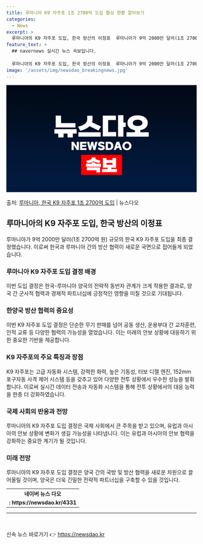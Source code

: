 ```yaml
---
title: 루마니아 K9 자주포 1조 2700억 도입 협상 현황 알아보기
categories:
  - News
excerpt: >
  루마니아의 K9 자주포 도입, 한국 방산의 이정표  루마니아가 9억 2000만 달러(1조 2700억 원) 규…
feature_text: >
  ## navernews 실시간 뉴스 속보입니다.

  루마니아의 K9 자주포 도입, 한국 방산의 이정표  루마니아가 9억 2000만 달러(1조 2700억 원) 규…
image: '/assets/img/newsdao_breakingnews.jpg'
---
```


![뉴스다오 속보](/assets/img/newsdao_breakingnews.jpg)

<p>출처: <a href="https://newsdao.kr/4331" rel="dofollow">루마니아, 한국 K9 자주포 1조 2700억 도입</a> | 뉴스다오</p>

<h2 data-ke-size="size26">루마니아의 K9 자주포 도입, 한국 방산의 이정표</h2>
<p data-ke-size="size16">루마니아가 9억 2000만 달러(1조 2700억 원) 규모의 한국 K9 자주포 도입을 최종 결정했습니다. 이로써 한국과 루마니아 간의 방산 협력이 새로운 국면으로 접어들게 되었습니다.</p>

<h3>루마니아 K9 자주포 도입 결정 배경</h3>
<p data-ke-size="size16">이번 도입 결정은 한국-루마니아 양국의 전략적 동반자 관계가 크게 작용한 결과로, 양국 간 군사적 협력과 경제적 파트너십에 긍정적인 영향을 미칠 것으로 기대됩니다.</p>

<h3>한양국 방산 협력의 중요성</h3>
<p data-ke-size="size16">이번 K9 자주포 도입 결정은 단순한 무기 판매를 넘어 공동 생산, 운용부대 간 교차훈련, 인적 교류 등 다양한 협력의 가능성을 열었습니다. 이는 미래의 안보 상황에 대응하기 위한 중요한 기반을 제공합니다.</p>

<h3>K9 자주포의 주요 특징과 장점</h3>
<p data-ke-size="size16">K9 자주포는 고급 자동화 시스템, 강력한 화력, 높은 기동성, 터보 디젤 엔진, 152mm 포구자동 사격 제어 시스템 등을 갖추고 있어 다양한 전투 상황에서 우수한 성능을 발휘합니다. 이로써 실시간 데이터 전송과 자동화 시스템을 통해 전투 상황에서의 대응 능력을 한층 더 강화하였습니다.</p>

<h3>국제 사회의 반응과 전망</h3>
<p data-ke-size="size16">루마니아의 K9 자주포 도입 결정은 국제 사회에서 큰 주목을 받고 있으며, 유럽과 아시아의 안보 상황에 변화가 생길 가능성을 나타냅니다. 이는 유럽과 아시아의 안보 협력을 강화하는 중요한 계기가 될 것입니다.</p>

<h3>미래 전망</h3>
<p data-ke-size="size16">루마니아의 K9 자주포 도입 결정은 양국 간의 국방 및 방산 협력을 새로운 차원으로 끌어올릴 것이며, 양국은 더욱 긴밀한 전략적 파트너십을 구축할 수 있을 것입니다.</p>

<table>
  <tr>
    <td style="text-align: center; height: 17px;"><b>네이버 뉴스 다오</b></td>
  </tr>
  <tr>
    <td style="text-align: center; height: 17px;"><b> : https://newsdao.kr/4331</b></td>
  </tr>
</table>
<hr>
<p data-ke-size="size16">&nbsp;</p> 

신속 뉴스 바로가기 👉 <a href="https://newsdao.kr" rel="dofollow">https://newsdao.kr</a>


